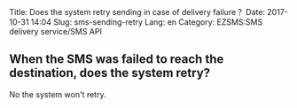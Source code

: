 Title: Does the system retry sending in case of delivery failure？
Date: 2017-10-31 14:04
Slug: sms-sending-retry
Lang: en
Category: EZSMS:SMS delivery service/SMS API

## When the SMS was failed to reach the destination, does the system retry?

No the system won't retry.
